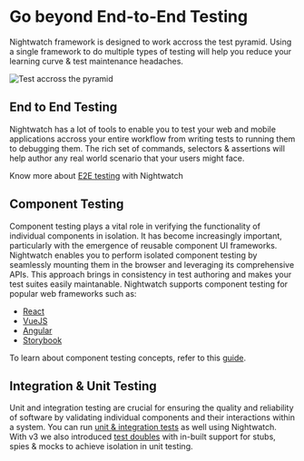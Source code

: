 # Go beyond End-to-End Testing
Nightwatch framework is designed to work accross the test pyramid. Using a single framework to do multiple types of testing will help you reduce your learning curve & test maintenance headaches. 

![Test accross the pyramid][image-1]

## End to End Testing
Nightwatch has a lot of tools to enable you to test your web and mobile applications accross your entire workflow from writing tests to running them to debugging them. The rich set of commands, selectors & assertions will help author any real world scenario that your users might face.
<br>

Know more about [E2E testing][9] with Nightwatch

## Component Testing

Component testing plays a vital role in verifying the functionality of individual components in isolation. It has become increasingly important, particularly with the emergence of reusable component UI frameworks. Nightwatch enables you to perform isolated component testing by seamlessly mounting them in the browser and leveraging its comprehensive APIs. This approach brings in consistency in test authoring and makes your test suites easily maintanable. Nightwatch supports component testing for popular web frameworks such as:

- [React][2]
- [VueJS][3]
- [Angular][4]
- [Storybook][5]

To learn about component testing concepts, refer to this [guide][6].

## Integration & Unit Testing

Unit and integration testing are crucial for ensuring the quality and reliability of software by validating individual components and their interactions within a system. You can run [unit & integration tests][7] as well using Nightwatch. With v3 we also introduced [test doubles][8] with in-built support for stubs, spies & mocks to achieve isolation in unit testing.

<br>
<br>
<br>
<br>

[1]:    /guide/writing-tests/nightwatch-inspector.html
[2]:    /guide/component-testing/testing-react-components.html
[3]:    /guide/component-testing/vite-plugin.html
[4]:    /guide/component-testing/testing-angular-components.html
[5]:    /guide/component-testing/storybook-component-testing.html
[6]:    /guide/component-testing/introduction.html
[7]:    /guide/writing-tests/write-nodejs-unit-integration-tests.html
[8]:    /guide/writing-tests/test-doubles.html
[9]:    /about/highlights/developer-experience.html

[image-1]:  https://github.com/nightwatchjs/nightwatch-storybook-plugin/assets/1677755/71a1d916-43d1-410d-8ca2-723fd844097d


